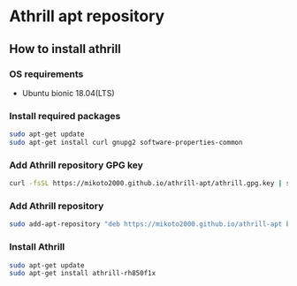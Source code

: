 # Athrill apt repository

## How to install athrill

### OS requirements

- Ubuntu bionic 18.04(LTS)

### Install required packages

```sh
sudo apt-get update
sudo apt-get install curl gnupg2 software-properties-common
```

### Add Athrill repository GPG key

```sh
curl -fsSL https://mikoto2000.github.io/athrill-apt/athrill.gpg.key | sudo apt-key add -
```

### Add Athrill repository

```sh
sudo add-apt-repository "deb https://mikoto2000.github.io/athrill-apt bionic main"
```

### Install Athrill

```sh
sudo apt-get update
sudo apt-get install athrill-rh850f1x
```

